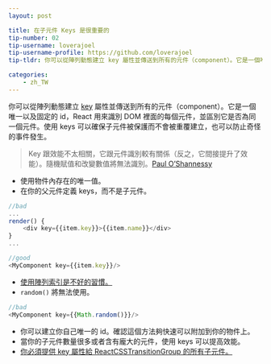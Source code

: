 ```yaml
---
layout: post

title: 在子元件 Keys 是很重要的
tip-number: 02
tip-username: loverajoel
tip-username-profile: https://github.com/loverajoel
tip-tldr: 你可以從陣列動態建立 key 屬性並傳送到所有的元件（component）。它是一個唯一以及固定的 id，React 用來識別 DOM 裡面的每個元件，並區別它是否為同一個元件。使用 keys 可以確保子元件被保護而不會被重覆建立，也可以防止奇怪的事件發生。

categories:
    - zh_TW
---
```


你可以從陣列動態建立 [key](https://facebook.github.io/react/docs/multiple-components.html#dynamic-children) 屬性並傳送到所有的元件（component）。它是一個唯一以及固定的 id，React 用來識別 DOM 裡面的每個元件，並區別它是否為同一個元件。使用 keys 可以確保子元件被保護而不會被重覆建立，也可以防止奇怪的事件發生。

> Key 跟效能不太相關，它跟元件識別較有關係（反之，它間接提升了效能）。隨機賦值和改變數值將無法識別。[Paul O’Shannessy](https://github.com/facebook/react/issues/1342#issuecomment-39230939)

- 使用物件內存在的唯一值。
- 在你的父元件定義 keys，而不是子元件。

```javascript
//bad
...
render() {
	<div key={{item.key}}>{{item.name}}</div>
}
...

//good
<MyComponent key={{item.key}}/>
```
- [使用陣列索引是不好的習慣。](https://medium.com/@robinpokorny/index-as-a-key-is-an-anti-pattern-e0349aece318#.76co046o9)
- `random()` 將無法使用。

```javascript
//bad
<MyComponent key={{Math.random()}}/>
```


- 你可以建立你自己唯一的 id。確認這個方法夠快速可以附加到你的物件上。
- 當你的子元件數量很多或者含有龐大的元件，使用 keys 可以提高效能。
- [你必須提供 key 屬性給 ReactCSSTransitionGroup 的所有子元件。](http://docs.reactjs-china.com/react/docs/animation.html)
